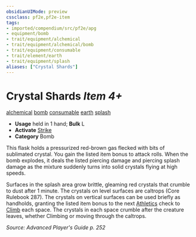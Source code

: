 ```yaml
---
obsidianUIMode: preview
cssclass: pf2e,pf2e-item
tags:
- imported/compendium/src/pf2e/apg
- equipment/bomb
- trait/equipment/alchemical
- trait/equipment/alchemical/bomb
- trait/equipment/consumable
- trait/element/earth
- trait/equipment/splash
aliases: ["Crystal Shards"]
---
```

# Crystal Shards *Item 4+*  
[alchemical](alchemical.md)  [bomb](bomb.md)  [consumable](consumable.md)  [earth](earth.md)  [splash](splash.md)  

- **Usage** held in 1 hand; **Bulk** L
- **Activate** [Strike](strike.md)
- **Category** Bomb

This flask holds a pressurized red-brown gas flecked with bits of sublimated crystal. You gain the listed item bonus to attack rolls. When the bomb explodes, it deals the listed piercing damage and piercing splash damage as the mixture suddenly turns into solid crystals flying at high speeds.

Surfaces in the splash area grow brittle, gleaming red crystals that crumble to dust after 1 minute. The crystals on level surfaces are caltrops (Core Rulebook 287). The crystals on vertical surfaces can be used briefly as handholds, granting the listed item bonus to the next [Athletics](../../skills.md#Athletics) check to [Climb](climb.md) each space. The crystals in each space crumble after the creature leaves, whether Climbing or moving through the caltrops.

*Source: Advanced Player's Guide p. 252*